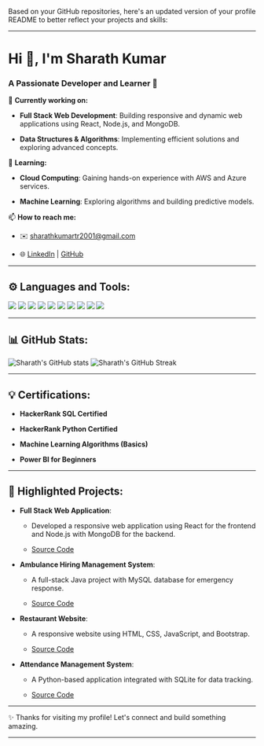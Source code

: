 Based on your GitHub repositories, here's an updated version of your profile README to better reflect your projects and skills:

---

# Hi 👋, I'm Sharath Kumar

### A Passionate Developer and Learner 🚀

🔭 **Currently working on:**

- **Full Stack Web Development**: Building responsive and dynamic web applications using React, Node.js, and MongoDB.

- **Data Structures & Algorithms**: Implementing efficient solutions and exploring advanced concepts.

🌱 **Learning:**

- **Cloud Computing**: Gaining hands-on experience with AWS and Azure services.

- **Machine Learning**: Exploring algorithms and building predictive models.

📫 **How to reach me:**

- ✉️ [sharathkumartr2001@gmail.com](mailto:sharathkumartr2001@gmail.com)

- 🌐 [LinkedIn](https://linkedin.com/in/sharathkumar22) | [GitHub](https://github.com/Sharathkumartr)

---

## ⚙️ **Languages and Tools:**

<p align="left">
  <img src="https://img.shields.io/badge/Java-ED8B00?style=for-the-badge&logo=java&logoColor=white" />
  <img src="https://img.shields.io/badge/React-61DAFB?style=for-the-badge&logo=react&logoColor=white" />
  <img src="https://img.shields.io/badge/Node.js-43853D?style=for-the-badge&logo=node.js&logoColor=white" />
  <img src="https://img.shields.io/badge/MongoDB-4EA94B?style=for-the-badge&logo=mongodb&logoColor=white" />
  <img src="https://img.shields.io/badge/PowerBI-F2C811?style=for-the-badge&logo=powerbi&logoColor=black" />
  <img src="https://img.shields.io/badge/PHP-777BB4?style=for-the-badge&logo=php&logoColor=white" />
  <img src="https://img.shields.io/badge/MySQL-4479A1?style=for-the-badge&logo=mysql&logoColor=white" />
  <img src="https://img.shields.io/badge/HTML5-E34F26?style=for-the-badge&logo=html5&logoColor=white" />
  <img src="https://img.shields.io/badge/CSS3-1572B6?style=for-the-badge&logo=css3&logoColor=white" />
  <img src="https://img.shields.io/badge/JavaScript-F7DF1E?style=for-the-badge&logo=javascript&logoColor=black" />
</p>

---

## 📊 **GitHub Stats:**

<p align="left">
  <img src="https://github-readme-stats.vercel.app/api?username=Sharathkumartr&show_icons=true&theme=radical" alt="Sharath's GitHub stats" />
  <img src="https://github-readme-streak-stats.herokuapp.com/?user=Sharathkumartr&theme=radical" alt="Sharath's GitHub Streak" />
</p>

---

## 💡 **Certifications:**

- **HackerRank SQL Certified**

- **HackerRank Python Certified**

- **Machine Learning Algorithms (Basics)**

- **Power BI for Beginners**

---

## 📂 **Highlighted Projects:**

- **Full Stack Web Application**:

  - Developed a responsive web application using React for the frontend and Node.js with MongoDB for the backend.

  - [Source Code](https://github.com/Sharath-Kumar-V/Full_Stack)

- **Ambulance Hiring Management System**:

  - A full-stack Java project with MySQL database for emergency response.

  - [Source Code](https://github.com/Sharathkumartr/Ambulance-Hiring-System)

- **Restaurant Website**:

  - A responsive website using HTML, CSS, JavaScript, and Bootstrap.

  - [Source Code](https://github.com/Sharathkumartr/Restaurant-Website)

- **Attendance Management System**:

  - A Python-based application integrated with SQLite for data tracking.

  - [Source Code](https://github.com/Sharathkumartr/Attendance-Management)

---

✨ Thanks for visiting my profile! Let's connect and build something amazing.

---

